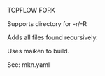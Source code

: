 TCPFLOW FORK

Supports directory for -r/-R

Adds all files found recursively. 

Uses maiken to build.

See: mkn.yaml
